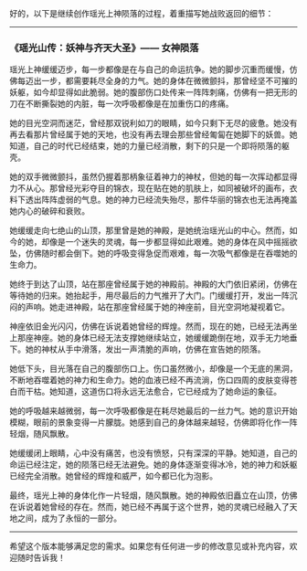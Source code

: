 好的，以下是继续创作瑶光上神陨落的过程，着重描写她战败返回的细节：

---

### 《瑶光山传：妖神与齐天大圣》—— **女神陨落**

瑶光上神缓缓迈步，每一步都像是在与自己的命运抗争。她的脚步沉重而缓慢，仿佛每迈出一步，都需要耗尽全身的力气。她的身体在微微颤抖，那曾经坚不可摧的妖躯，如今却显得如此脆弱。她的腹部伤口处传来一阵阵刺痛，仿佛有一把无形的刀在不断撕裂她的内脏，每一次呼吸都像是在加重伤口的疼痛。

她的目光空洞而迷茫，曾经那双锐利如刀的眼睛，如今只剩下无尽的疲惫。她没有再去看那片曾经属于她的天地，也没有再去理会那些曾经匍匐在她脚下的妖兽。她知道，自己的时代已经结束，她的力量已经消散，剩下的只是一个即将陨落的躯壳。

她的双手微微颤抖，虽然仍握着那柄象征着神力的神杖，但她的每一次挥动都显得力不从心。那曾经光彩夺目的锦衣，现在贴在她的肌肤上，如同被破坏的画布，衣料下透出阵阵虚弱的气息。她的神力已经流失殆尽，那件华丽的锦衣也无法再掩盖她内心的破碎和衰败。

她缓缓走向七绝山的山顶，那里曾是她的神殿，是她统治瑶光山的中心。然而，如今的她，却像是一个迷失的灵魂，每一步都显得如此艰难。她的身体在风中摇摇欲坠，仿佛随时都会倒下。她的呼吸变得急促而艰难，每一次吸气都像是在吞噬她的生命力。

她终于到达了山顶，站在那座曾经属于她的神殿前。神殿的大门依旧紧闭，仿佛在等待她的归来。她抬起手，用尽最后的力气推开了大门。门缓缓打开，发出一阵沉闷的声响。她走进神殿，站在那座曾经属于她的神座前，目光空洞地凝视着它。

神座依旧金光闪闪，仿佛在诉说着她曾经的辉煌。然而，现在的她，已经无法再坐上那座神座。她的身体已经无法支撑她继续站立，她缓缓跪倒在地，双手无力地垂下。她的神杖从手中滑落，发出一声清脆的声响，仿佛在宣告她的陨落。

她低下头，目光落在自己的腹部伤口上。伤口虽然微小，却像是一个无底的黑洞，不断地吞噬着她的神力和生命力。她的血液已经不再流淌，伤口四周的皮肤变得苍白而干枯。她知道，这道伤口将永远无法愈合，它已经成为了她命运的象征。

她的呼吸越来越微弱，每一次呼吸都像是在耗尽她最后的一丝力气。她的意识开始模糊，眼前的景象变得一片朦胧。她感到自己的身体越来越轻，仿佛即将化作一阵轻烟，随风飘散。

她缓缓闭上眼睛，心中没有痛苦，也没有愤怒，只有深深的平静。她知道，自己的命运已经注定，她的陨落已经无法避免。她的身体逐渐变得冰冷，她的神力和妖躯已经完全消散。她曾经的辉煌和威严，如今都已化为泡影。

最终，瑶光上神的身体化作一片轻烟，随风飘散。她的神殿依旧矗立在山顶，仿佛在诉说着她曾经的存在。然而，她已经不再属于这个世界，她的灵魂已经融入了天地之间，成为了永恒的一部分。

---

希望这个版本能够满足您的需求。如果您有任何进一步的修改意见或补充内容，欢迎随时告诉我！